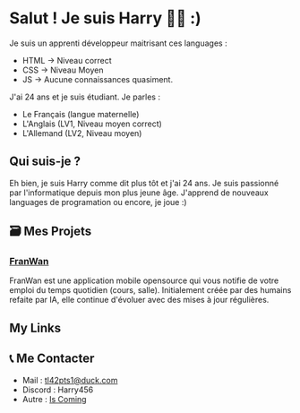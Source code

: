# Salut ! Je suis Harry 👋🏻 :)

Je suis un apprenti développeur maitrisant ces languages :
- HTML -> Niveau correct
- CSS -> Niveau Moyen
- JS -> Aucune connaissances quasiment.

J'ai 24 ans et je suis étudiant.
Je parles :
- Le Français (langue maternelle)
- L'Anglais (LV1, Niveau moyen correct)
- L'Allemand (LV2, Niveau moyen)



## Qui suis-je ?

Eh bien, je suis Harry comme dit plus tôt et j'ai 24 ans.
Je suis passionné par l'informatique depuis mon plus jeune âge. J'apprend de nouveaux languages de programation ou encore, je joue :)

## 🗃️ Mes Projets

### [FranWan](https://github.com/Harry4567/FranWan)

FranWan est une application mobile opensource qui vous notifie de votre emploi du temps quotidien (cours, salle). Initialement créée par des humains refaite par IA, elle continue d'évoluer avec des mises à jour régulières.

## My Links


## 📞 Me Contacter

- Mail : [tl42pts1@duck.com](mailto:tl42pts1@duck.com)
- Discord : Harry456
- Autre : <a href="https://coming-soon.eu" target="_blank">Is Coming</a>
